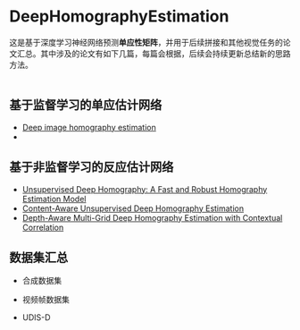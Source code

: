 # DeepHomographyEstimation
这是基于深度学习神经网络预测**单应性矩阵**，并用于后续拼接和其他视觉任务的论文汇总。其中涉及的论文有如下几篇，每篇会根据，后续会持续更新总结新的思路方法。<br/><br/>

## 基于监督学习的单应估计网络
- [Deep image homography estimation]()
- 
 

## 基于非监督学习的反应估计网络
- [Unsupervised Deep Homography: A Fast and Robust Homography Estimation Model]()
- [Content-Aware Unsupervised Deep Homography Estimation]()
- [Depth-Aware Multi-Grid Deep Homography Estimation with Contextual Correlation]()


## 数据集汇总
- 合成数据集

- 视频帧数据集
- UDIS-D
